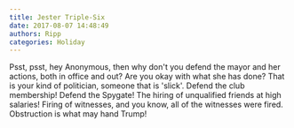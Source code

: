 ```yaml
---
title: Jester Triple-Six
date: 2017-08-07 14:48:49
authors: Ripp
categories: Holiday
---
```


 Psst, psst, hey Anonymous, then why don't you defend the mayor and her actions, both in office and out? Are you okay with what she has done? That is your kind of politician, someone that is 'slick'. Defend the club membership! Defend the Spygate! The hiring of unqualified friends at high salaries! Firing of witnesses, and you know, all of the witnesses were fired. Obstruction is what may hand Trump!